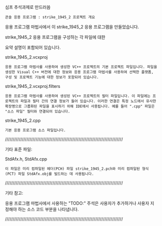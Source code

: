 심프 추석과제로 만드러씀





    콘솔 응용 프로그램 : strike_1945_2 프로젝트 개요





응용 프로그램 마법사에서 이 strike_1945_2 응용 프로그램을 만들었습니다.

strike_1945_2 응용 프로그램을 구성하는 각 파일에 대한

요약 설명이 포함되어 있습니다.

strike_1945_2.vcxproj

    응용 프로그램 마법사를 사용하여 생성한 VC++ 프로젝트의 기본 프로젝트 파일입니다. 파일을 생성한 Visual C++ 버전에 대한 정보와 응용 프로그램 마법사를 사용하여 선택한 플랫폼, 구성 및 프로젝트 기능에 대한 정보가 포함되어 있습니다.

strike_1945_2.vcxproj.filters

    응용 프로그램 마법사를 사용하여 생성된 VC++ 프로젝트의 필터 파일입니다. 이 파일에는 프로젝트의 파일과 필터 간의 연결 정보가 들어 있습니다. 이러한 연결은 특정 노드에서 유사한 확장명으로 그룹화된 파일을 표시하기 위해 IDE에서 사용됩니다. 예를 들어 ".cpp" 파일은 "소스 파일" 필터와 연결되어 있습니다.

strike_1945_2.cpp

    기본 응용 프로그램 소스 파일입니다.

/////////////////////////////////////////////////////////////////////////////

기타 표준 파일:

StdAfx.h, StdAfx.cpp

    이 파일은 미리 컴파일된 헤더(PCH) 파일 strike_1945_2.pch와 미리 컴파일된 형식(PCT) 파일 StdAfx.obj를 빌드하는 데 사용됩니다.

/////////////////////////////////////////////////////////////////////////////

기타 참고:

응용 프로그램 마법사에서 사용하는 "TODO:" 주석은 사용자가 추가하거나 사용자 지정해야 하는 소스 코드 부분을 나타냅니다.

/////////////////////////////////////////////////////////////////////////////
